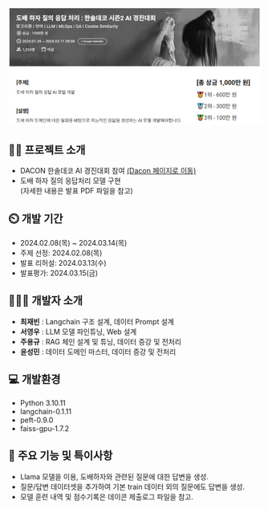 ![프로젝트 소개](https://github.com/voxmvnt/XwenA/blob/main/dacon_intro.jpg)

## 👨‍🏫 프로젝트 소개 
- DACON 한솔데코 AI 경진대회 참여 [(Dacon 페이지로 이동)](https://dacon.io/competitions/official/236216/overview/description)
- 도배 하자 질의 응답처리 모델 구현
<br> (자세한 내용은 발표 PDF 파일을 참고)

## ⏲️ 개발 기간 
- 2024.02.08(목) ~ 2024.03.14(목)
- 주제 선정: 2024.02.08(목)
- 발표 리허설: 2024.03.13(수)
- 발표평가: 2024.03.15(금)
  
## 🧑‍🤝‍🧑 개발자 소개 
- **최재빈** : Langchain 구조 설계, 데이터 Prompt 설계
- **서영우** : LLM 모델 파인튜닝, Web 설계
- **주용규** : RAG 체인 설계 및 튜닝, 데이터 증강 및 전처리
- **윤성민** : 데이터 도메인 마스터, 데이터 증강 및 전처리
  
## 💻 개발환경
- Python 3.10.11
- langchain-0.1.11
- peft-0.9.0
- faiss-gpu-1.7.2

## 📌 주요 기능 및 특이사항
- Llama 모델을 이용, 도배하자와 관련된 질문에 대한 답변을 생성.
- 질문/답변 데이터셋을 추가하여 기본 train 데이터 외의 질문에도 답변을 생성.
- 모델 훈련 내역 및 점수기록은 데이콘 제출로그 파일을 참고.
